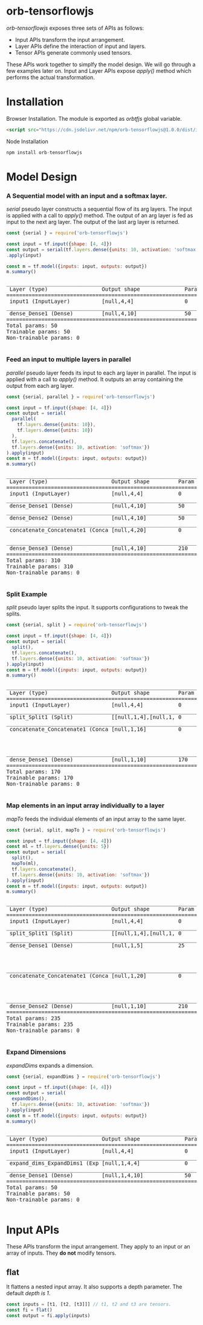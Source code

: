 # orb-tensorflowjs
*orb-tensorflowjs* exposes three sets of APIs as follows:
* Input APIs transform the input arrangement.
* Layer APIs define the interaction of input and layers.
* Tensor APIs generate commonly used tensors.

These APIs work together to simplfy the model design. We will go through a few examples later on. Input and Layer APIs expose *apply()* method which performs the actual transformation.

# Installation
Browser Installation. The module is exported as *orbtfjs* global variable.

```html
<script src="https://cdn.jsdelivr.net/npm/orb-tensorflowjs@1.0.0/dist/index.js"></script>
```

Node Installation
```js
npm install orb-tensorflowjs
```

# Model Design
### A Sequential model with an input and a softmax layer.
*serial* pseudo layer constructs a sequential flow of its arg layers. The input is applied with a call to *apply()* method. The output of an arg layer is fed as input to the next arg layer. The output of the last arg layer is returned.

```js
const {serial } = require('orb-tensorflowjs')

const input = tf.input({shape: [4, 4]})
const output = serial(tf.layers.dense({units: 10, activation: 'softmax'}))
.apply(input)

const m = tf.model({inputs: input, outputs: output})
m.summary()
```
<pre>
_________________________________________________________________
 Layer (type)                 Output shape              Param #   
=================================================================
 input1 (InputLayer)          [null,4,4]                0         
_________________________________________________________________
 dense_Dense1 (Dense)         [null,4,10]               50        
=================================================================
Total params: 50
Trainable params: 50
Non-trainable params: 0
_________________________________________________________________
</pre>

### Feed an input to multiple layers in parallel
*parallel* pseudo layer feeds its input to each arg layer in parallel. The input is applied with a call to *apply()* method. It outputs an array containing the output from each arg layer.

```js
const {serial, parallel } = require('orb-tensorflowjs')

const input = tf.input({shape: [4, 4]})
const output = serial(
  parallel(
    tf.layers.dense({units: 10}),
    tf.layers.dense({units: 10})
  ),
  tf.layers.concatenate(),
  tf.layers.dense({units: 10, activation: 'softmax'})
).apply(input)
const m = tf.model({inputs: input, outputs: output})
m.summary()
```
<pre>
__________________________________________________________________________________________________
 Layer (type)                    Output shape         Param #     Receives inputs                  
==================================================================================================
 input1 (InputLayer)             [null,4,4]           0                                            
__________________________________________________________________________________________________
 dense_Dense1 (Dense)            [null,4,10]          50          input1[0][0]                     
__________________________________________________________________________________________________
 dense_Dense2 (Dense)            [null,4,10]          50          input1[0][0]                     
__________________________________________________________________________________________________
 concatenate_Concatenate1 (Conca [null,4,20]          0           dense_Dense1[0][0]               
                                                                  dense_Dense2[0][0]               
__________________________________________________________________________________________________
 dense_Dense3 (Dense)            [null,4,10]          210         concatenate_Concatenate1[0][0]   
==================================================================================================
Total params: 310
Trainable params: 310
Non-trainable params: 0
__________________________________________________________________________________________________
</pre>

### Split Example
*split* pseudo layer splits the input. It supports configurations to tweak the splits.

```js
const {serial, split } = require('orb-tensorflowjs')

const input = tf.input({shape: [4, 4]})
const output = serial(
  split(),
  tf.layers.concatenate(),
  tf.layers.dense({units: 10, activation: 'softmax'})
).apply(input)
const m = tf.model({inputs: input, outputs: output})
m.summary()
```
<pre>
__________________________________________________________________________________________________
 Layer (type)                    Output shape         Param #     Receives inputs                  
==================================================================================================
 input1 (InputLayer)             [null,4,4]           0                                            
__________________________________________________________________________________________________
 split_Split1 (Split)            [[null,1,4],[null,1, 0           input1[0][0]                     
__________________________________________________________________________________________________
 concatenate_Concatenate1 (Conca [null,1,16]          0           split_Split1[0][0]               
                                                                  split_Split1[0][1]               
                                                                  split_Split1[0][2]               
                                                                  split_Split1[0][3]               
__________________________________________________________________________________________________
 dense_Dense1 (Dense)            [null,1,10]          170         concatenate_Concatenate1[0][0]   
==================================================================================================
Total params: 170
Trainable params: 170
Non-trainable params: 0
__________________________________________________________________________________________________
</pre>

### Map elements in an input array individually to a layer
*mapTo* feeds the individual elements of an input array to the same layer.

```js
const {serial, split, mapTo } = require('orb-tensorflowjs')

const input = tf.input({shape: [4, 4]})
const ml = tf.layers.dense({units: 5})
const output = serial(
  split(),
  mapTo(ml),
  tf.layers.concatenate(),
  tf.layers.dense({units: 10, activation: 'softmax'})
).apply(input)
const m = tf.model({inputs: input, outputs: output})
m.summary()
```
<pre>
__________________________________________________________________________________________________
 Layer (type)                    Output shape         Param #     Receives inputs                  
==================================================================================================
 input1 (InputLayer)             [null,4,4]           0                                            
__________________________________________________________________________________________________
 split_Split1 (Split)            [[null,1,4],[null,1, 0           input1[0][0]                     
__________________________________________________________________________________________________
 dense_Dense1 (Dense)            [null,1,5]           25          split_Split1[0][0]               
                                                                  split_Split1[0][1]               
                                                                  split_Split1[0][2]               
                                                                  split_Split1[0][3]               
__________________________________________________________________________________________________
 concatenate_Concatenate1 (Conca [null,1,20]          0           dense_Dense1[0][0]               
                                                                  dense_Dense1[1][0]               
                                                                  dense_Dense1[2][0]               
                                                                  dense_Dense1[3][0]               
__________________________________________________________________________________________________
 dense_Dense2 (Dense)            [null,1,10]          210         concatenate_Concatenate1[0][0]   
==================================================================================================
Total params: 235
Trainable params: 235
Non-trainable params: 0
__________________________________________________________________________________________________
</pre>

### Expand Dimensions
*expandDims* expands a dimension.

```js
const {serial, expandDims } = require('orb-tensorflowjs')

const input = tf.input({shape: [4, 4]})
const output = serial(
  expandDims(),
  tf.layers.dense({units: 10, activation: 'softmax'})
).apply(input)
const m = tf.model({inputs: input, outputs: output})
m.summary()
```
<pre>
_________________________________________________________________
 Layer (type)                 Output shape              Param #   
=================================================================
 input1 (InputLayer)          [null,4,4]                0         
_________________________________________________________________
 expand_dims_ExpandDims1 (Exp [null,1,4,4]              0         
_________________________________________________________________
 dense_Dense1 (Dense)         [null,1,4,10]             50        
=================================================================
Total params: 50
Trainable params: 50
Non-trainable params: 0
_________________________________________________________________
</pre>
# Input APIs
These APIs transform the input arrangement. They apply to an input or an array of inputs. They **do not** modify tensors.

## flat
It flattens a nested input array. It also supports a depth parameter. The default *depth is 1*.
```js
const inputs = [t1, [t2, [t3]]] // t1, t2 and t3 are tensors.
const fi = flat()
const output = fi.apply(inputs)
```
